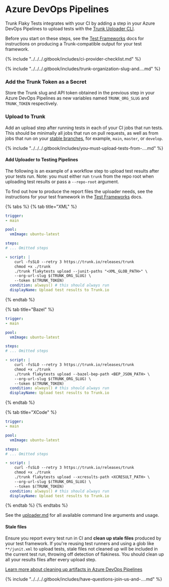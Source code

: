 # Azure DevOps Pipelines

Trunk Flaky Tests integrates with your CI by adding a step in your Azure DevOps Pipelines to upload tests with the [Trunk Uploader CLI](../../uploader.md).

Before you start on these steps, see the [Test Frameworks](../frameworks/) docs for instructions on producing a Trunk-compatible output for your test framework.

{% include "../../../.gitbook/includes/ci-provider-checklist.md" %}

{% include "../../../.gitbook/includes/trunk-organization-slug-and....md" %}

### Add the Trunk Token as a Secret

Store the Trunk slug and API token obtained in the previous step in your Azure DevOps Pipelines as new variables named `TRUNK_ORG_SLUG` and `TRUNK_TOKEN` respectively.

### Upload to Trunk

Add an upload step after running tests in each of your CI jobs that run tests. This should be minimally all jobs that run on pull requests, as well as from jobs that run on your [stable branches](../../detection.md#stable-branches), for example, `main`, `master`, or `develop`.

{% include "../../../.gitbook/includes/you-must-upload-tests-from-....md" %}

#### Add Uploader to Testing Pipelines

The following is an example of a workflow step to upload test results after your tests run. Note: you must either run `trunk` from the repo root when uploading test results or pass a `--repo-root` argument.

To find out how to produce the report files the uploader needs, see the instructions for your test framework in the [Test Frameworks](https://docs.trunk.io/flaky-tests/frameworks) docs.

{% tabs %}
{% tab title="XML" %}
```yaml
trigger:
- main

pool:
  vmImage: ubuntu-latest

steps:
# ... Omitted steps

- script: |
    curl -fsSLO --retry 3 https://trunk.io/releases/trunk
    chmod +x ./trunk
    ./trunk flakytests upload --junit-paths "<XML_GLOB_PATH>" \
    --org-url-slug $(TRUNK_ORG_SLUG) \
    --token $(TRUNK_TOKEN)
  condition: always() # this should always run
  displayName: Upload test results to Trunk.io
```
{% endtab %}

{% tab title="Bazel" %}
```yaml
trigger:
- main

pool:
  vmImage: ubuntu-latest

steps:
# ... Omitted steps

- script: |
    curl -fsSLO --retry 3 https://trunk.io/releases/trunk
    chmod +x ./trunk
    ./trunk flakytests upload --bazel-bep-path <BEP_JSON_PATH> \
    --org-url-slug $(TRUNK_ORG_SLUG) \
    --token $(TRUNK_TOKEN)
  condition: always() # this should always run
  displayName: Upload test results to Trunk.io
```
{% endtab %}

{% tab title="XCode" %}
```yaml
trigger:
- main

pool:
  vmImage: ubuntu-latest

steps:
# ... Omitted steps

- script: |
    curl -fsSLO --retry 3 https://trunk.io/releases/trunk
    chmod +x ./trunk
    ./trunk flakytests upload --xcresults-path <XCRESULT_PATH> \
    --org-url-slug $(TRUNK_ORG_SLUG) \
    --token $(TRUNK_TOKEN)
  condition: always() # this should always run
  displayName: Upload test results to Trunk.io
```
{% endtab %}
{% endtabs %}

See the [uploader.md](../../uploader.md "mention") for all available command line arguments and usage.

#### Stale files

Ensure you report every test run in CI and **clean up stale files** produced by your test framework. If you're reusing test runners and using a glob like `**/junit.xml` to upload tests, stale files not cleaned up will be included in the current test run, throwing off detection of flakiness. You should clean up all your results files after every upload step.

[Learn more about cleaning up artifacts in Azure DevOps Pipelines](https://learn.microsoft.com/en-us/azure/devops/pipelines/repos/pipeline-options-for-git?view=azure-devops\&tabs=yaml#clean-the-local-repo-on-the-agent)

{% include "../../../.gitbook/includes/have-questions-join-us-and-....md" %}

